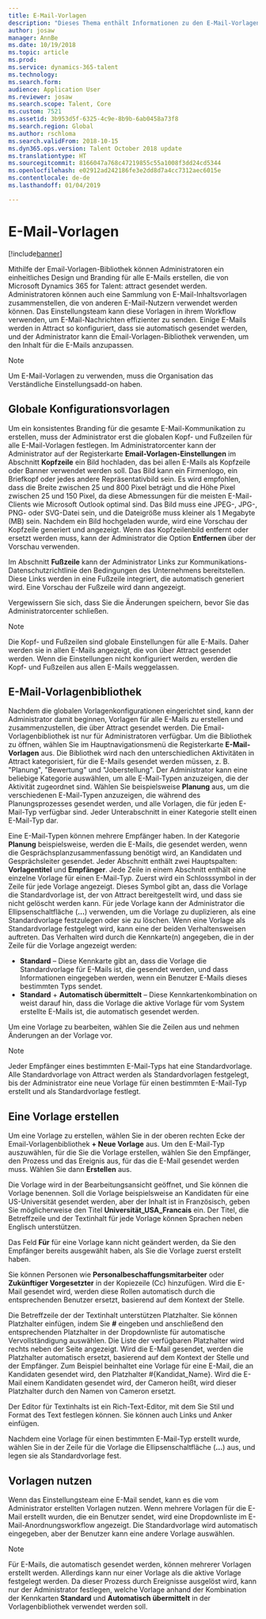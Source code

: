 ```yaml
---
title: E-Mail-Vorlagen
description: "Dieses Thema enthält Informationen zu den E-Mail-Vorlagen, die Sie in Microsoft Dynamics 365 for Talent - Attract erstellen und verwenden können."
author: josaw
manager: AnnBe
ms.date: 10/19/2018
ms.topic: article
ms.prod: 
ms.service: dynamics-365-talent
ms.technology: 
ms.search.form: 
audience: Application User
ms.reviewer: josaw
ms.search.scope: Talent, Core
ms.custom: 7521
ms.assetid: 3b953d5f-6325-4c9e-8b9b-6ab0458a73f8
ms.search.region: Global
ms.author: rschloma
ms.search.validFrom: 2018-10-15
ms.dyn365.ops.version: Talent October 2018 update
ms.translationtype: HT
ms.sourcegitcommit: 8166047a768c47219855c55a1008f3dd24cd5344
ms.openlocfilehash: e02912ad242186fe3e2dd8d7a4cc7312aec6015e
ms.contentlocale: de-de
ms.lasthandoff: 01/04/2019

---
```


# <a name="email-templates"></a>E-Mail-Vorlagen
[!include[banner](../includes/banner.md)]

Mithilfe der Email-Vorlagen-Bibliothek können Administratoren ein einheitliches Design und Branding für alle E-Mails erstellen, die von Microsoft Dynamics 365 for Talent: attract gesendet werden. Administratoren können auch eine Sammlung von E-Mail-Inhaltsvorlagen zusammenstellen, die von anderen E-Mail-Nutzern verwendet werden können. Das Einstellungsteam kann diese Vorlagen in ihrem Workflow verwenden, um E-Mail-Nachrichten effizienter zu senden. Einige E-Mails werden in Attract so konfiguriert, dass sie automatisch gesendet werden, und der Administrator kann die Email-Vorlagen-Bibliothek verwenden, um den Inhalt für die E-Mails anzupassen.

> [!NOTE]
> Um E-Mail-Vorlagen zu verwenden, muss die Organisation das Verständliche Einstellungsadd-on haben.

## <a name="global-template-configurations"></a>Globale Konfigurationsvorlagen

Um ein konsistentes Branding für die gesamte E-Mail-Kommunikation zu erstellen, muss der Administrator erst die globalen Kopf- und Fußzeilen für alle E-Mail-Vorlagen festlegen. Im Administratorcenter kann der Administrator auf der Registerkarte **Email-Vorlagen-Einstellungen** im Abschnitt **Kopfzeile** ein Bild hochladen, das bei allen E-Mails als Kopfzeile oder Banner verwendet werden soll. Das Bild kann ein Firmenlogo, ein Briefkopf oder jedes andere Repräsentativbild sein. Es wird empfohlen, dass die Breite zwischen 25 und 800 Pixel beträgt und die Höhe Pixel zwischen 25 und 150 Pixel, da diese Abmessungen für die meisten E-Mail-Clients wie Microsoft Outlook optimal sind. Das Bild muss eine JPEG-, JPG-, PNG- oder SVG-Datei sein, und die Dateigröße muss kleiner als 1 Megabyte (MB) sein. Nachdem ein Bild hochgeladen wurde, wird eine Vorschau der Kopfzeile generiert und angezeigt. Wenn das Kopfzeilenbild entfernt oder ersetzt werden muss, kann der Administrator die Option **Entfernen** über der Vorschau verwenden.

Im Abschnitt **Fußzeile** kann der Administrator Links zur Kommunikations-Datenschutzrichtlinie den Bedingungen des Unternehmens bereitstellen. Diese Links werden in eine Fußzeile integriert, die automatisch generiert wird. Eine Vorschau der Fußzeile wird dann angezeigt.

Vergewissern Sie sich, dass Sie die Änderungen speichern, bevor Sie das Administratorcenter schließen.

> [!NOTE] 
> Die Kopf- und Fußzeilen sind globale Einstellungen für alle E-Mails. Daher werden sie in allen E-Mails angezeigt, die von über Attract gesendet werden. Wenn die Einstellungen nicht konfiguriert werden, werden die Kopf- und Fußzeilen aus allen E-Mails weggelassen.

## <a name="email-template-library"></a>E-Mail-Vorlagenbibliothek 

Nachdem die globalen Vorlagenkonfigurationen eingerichtet sind, kann der Administrator damit beginnen, Vorlagen für alle E-Mails zu erstellen und zusammenzustellen, die über Attract gesendet werden. Die Email-Vorlagenbibliothek ist nur für Administratoren verfügbar. Um die Bibliothek zu öffnen, wählen Sie im Hauptnavigationsmenü die Registerkarte **E-Mail-Vorlagen** aus. Die Bibliothek wird nach den unterschiedlichen Aktivitäten in Attract kategorisiert, für die E-Mails gesendet werden müssen, z. B. "Planung", "Bewertung" und "Joberstellung". Der Administrator kann eine beliebige Kategorie auswählen, um alle E-Mail-Typen anzuzeigen, die der Aktivität zugeordnet sind. Wählen Sie beispielsweise **Planung** aus, um die verschiedenen E-Mail-Typen anzuzeigen, die während des Planungsprozesses gesendet werden, und alle Vorlagen, die für jeden E-Mail-Typ verfügbar sind. Jeder Unterabschnitt in einer Kategorie stellt einen E-Mail-Typ dar.

Eine E-Mail-Typen können mehrere Empfänger haben. In der Kategorie **Planung** beispielsweise, werden die E-Mails, die gesendet werden, wenn die Gesprächsplanzusammenfassung benötigt wird, an Kandidaten und Gesprächsleiter gesendet. Jeder Abschnitt enthält zwei Hauptspalten: **Vorlagentitel** und **Empfänger**. Jede Zeile in einem Abschnitt enthält eine einzelne Vorlage für einen E-Mail-Typ. Zuerst wird ein Schlosssymbol in der Zeile für jede Vorlage angezeigt. Dieses Symbol gibt an, dass die Vorlage die Standardvorlage ist, der von Attract bereitgestellt wird, und dass sie nicht gelöscht werden kann. Für jede Vorlage kann der Administrator die Ellipsenschaltfläche (**…**) verwenden, um die Vorlage zu duplizieren, als eine Standardvorlage festzulegen oder sie zu löschen. Wenn eine Vorlage als Standardvorlage festgelegt wird, kann eine der beiden Verhaltensweisen auftreten. Das Verhalten wird durch die Kennkarte(n) angegeben, die in der Zeile für die Vorlage angezeigt werden:

- **Standard** – Diese Kennkarte gibt an, dass die Vorlage die Standardvorlage für E-Mails ist, die gesendet werden, und dass Informationen eingegeben werden, wenn ein Benutzer E-Mails dieses bestimmten Typs sendet.
- **Standard** + **Automatisch übermittelt** – Diese Kennkartenkombination on weist darauf hin, dass die Vorlage die aktive Vorlage für vom System erstellte E-Mails ist, die automatisch gesendet werden.

Um eine Vorlage zu bearbeiten, wählen Sie die Zeilen aus und nehmen Änderungen an der Vorlage vor.

> [!NOTE]
> Jeder Empfänger eines bestimmten E-Mail-Typs hat eine Standardvorlage. Alle Standardvorlage von Attract werden als Standardvorlagen festgelegt, bis der Administrator eine neue Vorlage für einen bestimmten E-Mail-Typ erstellt und als Standardvorlage festlegt.

## <a name="create-a-template"></a>Eine Vorlage erstellen

Um eine Vorlage zu erstellen, wählen Sie in der oberen rechten Ecke der Email-Vorlagenbibliothek **+ Neue Vorlage** aus. Um den E-Mail-Typ auszuwählen, für die Sie die Vorlage erstellen, wählen Sie den Empfänger, den Prozess und das Ereignis aus, für das die E-Mail gesendet werden muss. Wählen Sie dann **Erstellen** aus.

Die Vorlage wird in der Bearbeitungsansicht geöffnet, und Sie können die Vorlage benennen. Soll die Vorlage beispielsweise an Kandidaten für eine US-Universität gesendet werden, aber der Inhalt ist in Französisch, geben Sie möglicherweise den Titel **Universität\_USA\_Francais** ein. Der Titel, die Betreffzeile und der Textinhalt für jede Vorlage können Sprachen neben Englisch unterstützen.

Das Feld **Für** für eine Vorlage kann nicht geändert werden, da Sie den Empfänger bereits ausgewählt haben, als Sie die Vorlage zuerst erstellt haben.

Sie können Personen wie **Personalbeschaffungsmitarbeiter** oder **Zukünftiger Vorgesetzter** in der Kopiezeile (Cc) hinzufügen. Wird die E-Mail gesendet wird, werden diese Rollen automatisch durch die entsprechenden Benutzer ersetzt, basierend auf dem Kontext der Stelle.

Die Betreffzeile der der Textinhalt unterstützen Platzhalter. Sie können Platzhalter einfügen, indem Sie **\#** eingeben und anschließend den entsprechenden Platzhalter in der Dropdownliste für automatische Vervollständigung auswählen. Die Liste der verfügbaren Platzhalter wird rechts neben der Seite angezeigt. Wird die E-Mail gesendet, werden die Platzhalter automatisch ersetzt, basierend auf dem Kontext der Stelle und der Empfänger. Zum Beispiel beinhaltet eine Vorlage für eine E-Mail, die an Kandidaten gesendet wird, den Platzhalter \#{Kandidat\_Name}. Wird die E-Mail einem Kandidaten gesendet wird, der Cameron heißt, wird dieser Platzhalter durch den Namen von Cameron ersetzt.

Der Editor für Textinhalts ist ein Rich-Text-Editor, mit dem Sie Stil und Format des Text festlegen können. Sie können auch Links und Anker einfügen.

Nachdem eine Vorlage für einen bestimmten E-Mail-Typ erstellt wurde, wählen Sie in der Zeile für die Vorlage die Ellipsenschaltfläche (**…**) aus, und legen sie als Standardvorlage fest.

## <a name="consume-templates"></a>Vorlagen nutzen

Wenn das Einstellungsteam eine E-Mail sendet, kann es die vom Administrator erstellten Vorlagen nutzen. Wenn mehrere Vorlagen für die E-Mail erstellt wurden, die ein Benutzer sendet, wird eine Dropdownliste im E-Mail-Anordnungsworkflow angezeigt. Die Standardvorlage wird automatisch eingegeben, aber der Benutzer kann eine andere Vorlage auswählen.

> [!NOTE] 
> Für E-Mails, die automatisch gesendet werden, können mehrerer Vorlagen erstellt werden. Allerdings kann nur einer Vorlage als die aktive Vorlage festgelegt werden. Da dieser Prozess durch Ereignisse ausgelöst wird, kann nur der Administrator festlegen, welche Vorlage anhand der Kombination der Kennkarten **Standard** und **Automatisch übermittelt** in der Vorlagenbibliothek verwendet werden soll.

